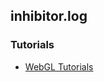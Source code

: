 ## inhibitor.log

### Tutorials
- [WebGL Tutorials](https://inhibitor1217.github.io/webgl-tutorials)